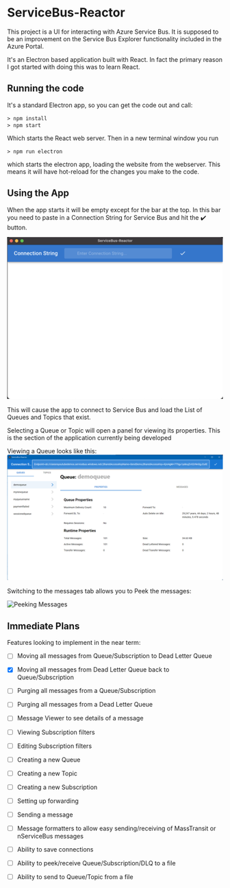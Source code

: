 # ServiceBus-Reactor

This project is a UI for interacting with Azure Service Bus.
It is supposed to be an improvement on the Service Bus Explorer functionality included in the Azure Portal.

It's an Electron based application built with React. 
In fact the primary reason I got started with doing this was to learn React.

## Running the code

It's a standard Electron app, so you can get the code out  and call:

```
> npm install
> npm start
```

Which starts the React web server. Then in a new terminal window you run 

``` 
> npm run electron 
```
which starts the electron app, loading the website from the webserver. This means it will have hot-reload for the changes you make to the code.
## Using the App

When the app starts it will be empty except for the bar at the top. In this bar you need to paste in a Connection String for Service Bus and hit the  ✔️ button.

![Initial Screenshot](./docs/initial-launch-screen.png)

This will cause the app to connect to Service Bus and load the List of Queues and Topics that exist. 

Selecting a Queue or Topic will open a panel for viewing its properties. This is the section of the application currently being developed

Viewing a Queue looks like this:
![Viewing a queue](./docs/viewing-a-queue.png)

Switching to the messages tab allows you to Peek the messages:

![Peeking Messages](./docs/peeking-queue-messages.png)

## Immediate Plans

Features looking to implement in the near term:

- [ ] Moving all messages from Queue/Subscription to Dead Letter Queue
- [x] Moving all messages from Dead Letter Queue back to Queue/Subscription
- [ ] Purging all messages from a Queue/Subscription
- [ ] Purging all messages from a Dead Letter Queue
- [ ] Message Viewer to see details of a message
- [ ] Viewing Subscription filters
- [ ] Editing Subscription filters
- [ ] Creating a new Queue
- [ ] Creating a new Topic
- [ ] Creating a new Subscription
- [ ] Setting up forwarding
- [ ] Sending a message
- [ ] Message formatters to allow easy sending/receiving of MassTransit or nServiceBus messages
- [ ] Ability to save connections
- [ ] Ability to peek/receive Queue/Subscription/DLQ to a file
- [ ] Ability to send to Queue/Topic from a file

